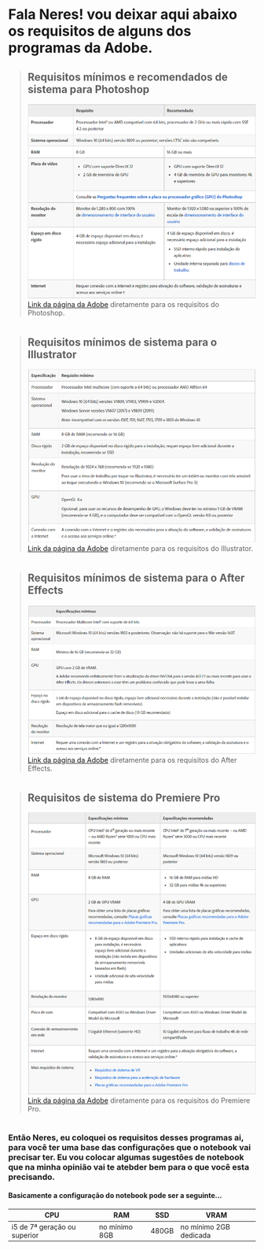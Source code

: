 
# Fala Neres! vou deixar aqui abaixo os requisitos de alguns dos programas da Adobe.
> ## Requisitos mínimos e recomendados de sistema para Photoshop
> ![photoshop](imagens/photoshop.png)
> [Link da página da Adobe](https://helpx.adobe.com/br/photoshop/system-requirements.html) diretamente para os requisitos do Photoshop.
#
> ## Requisitos mínimos de sistema para o Illustrator
> ![adobe illustrator](imagens/adobeillustrator.png)
> [Link da página da Adobe](https://helpx.adobe.com/br/illustrator/system-requirements.html) diretamente para os requisitos do Illustrator.
#
> ## Requisitos mínimos de sistema para o After Effects
> ![after effects](imagens/aftereffects.png)
> [Link da página da Adobe](https://helpx.adobe.com/br/after-effects/user-guide.html/br/after-effects/system-requirements.ug.html) diretamente para os requisitos do After Effects.
#
> ## Requisitos de sistema do Premiere Pro
> ![premiere](imagens/premiere.png)
> [Link da página da Adobe](https://helpx.adobe.com/br/premiere-pro/user-guide.html/br/premiere-pro/system-requirements.ug.html) diretamente para os requisitos do Premiere Pro.
#
### Então Neres, eu coloquei os requisitos desses programas ai, para você ter uma base das configurações que o notebook vai precisar ter. Eu vou colocar algumas sugestões de notebook que na minha opinião vai te atebder bem para o que você esta precisando.
#### Basicamente a configuração do notebook pode ser a seguinte...
CPU | RAM | SSD | VRAM |
--- | --- | --- | ---- |
i5 de 7ª geração ou superior | no mínimo 8GB | 480GB | no mínimo 2GB dedicada |

 
